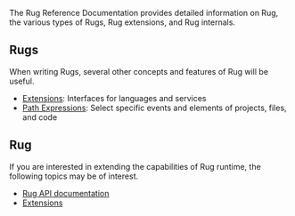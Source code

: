 The Rug Reference Documentation provides detailed information on Rug,
the various types of Rugs, Rug extensions, and Rug internals.

## Rugs

<!--
Each different kind of Rug provides a different way for you to
interact with events and code.

-   [Event Handlers](handlers.md): Respond to events
-   [Command Handlers](commands.md): Take action
-   [Editors](editors.md): Add, remove, and edit files
-   [Generators](generators.md): Create new repositories
-   [Reviewers](reviewers.md): Examine a repository for conformance to standards
-->

When writing Rugs, several other concepts and features of Rug will be
useful.

-   [Extensions][extensions]: Interfaces for languages and services
-   [Path Expressions](path-expressions.md): Select specific events and elements of projects, files, and code
<!-- -   [Microgrammars](microgrammars.md): Specify and work with a custom microgrammar to work effectively with files -->
<!-- -   [Templates](templates.md): Generating content using templating frameworks -->
<!-- -   [Tests](tests.md): BDD test framework for Rugs -->
<!-- -   [Archives](archives.md): Packaging of Rugs -->

## Rug

If you are interested in extending the capabilities of Rug runtime,
the following topics may be of interest.

-   [Rug API documentation][api]
-   [Extensions][extensions]

[api]: http://apidocs.atomist.com/
[extensions]: extensions.md
